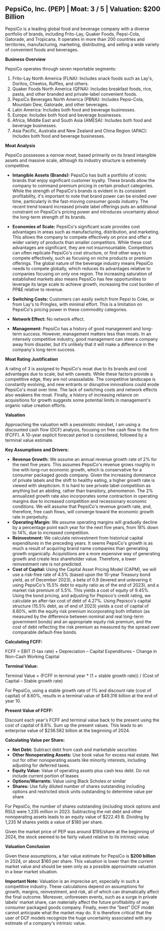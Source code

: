 ## PepsiCo, Inc. (PEP) | Moat: 3 / 5 | Valuation: $200 Billion

PepsiCo is a leading global food and beverage company with a diverse portfolio of brands, including Frito-Lay, Quaker Foods, Pepsi-Cola, Gatorade, and Tropicana. It operates in more than 200 countries and territories, manufacturing, marketing, distributing, and selling a wide variety of convenient foods and beverages.

**Business Overview**

PepsiCo operates through seven reportable segments:

1.  Frito-Lay North America (FLNA): Includes snack foods such as Lay's, Doritos, Cheetos, Ruffles, and others.
2.  Quaker Foods North America (QFNA): Includes breakfast foods, rice, pasta, and other branded and private-label convenient foods.
3.  PepsiCo Beverages North America (PBNA): Includes Pepsi-Cola, Mountain Dew, Gatorade, and other beverages.
4.  Latin America: Includes both food and beverage businesses.
5.  Europe: Includes both food and beverage businesses.
6.  Africa, Middle East and South Asia (AMESA): Includes both food and beverage businesses.
7.  Asia Pacific, Australia and New Zealand and China Region (APAC): Includes both food and beverage businesses.

**Moat Analysis**

PepsiCo possesses a *narrow moat*, based primarily on its brand intangible assets and massive scale, although its industry structure is extremely competitive.

* **Intangible Assets (Brands):** PepsiCo has built a portfolio of iconic brands that enjoy significant customer loyalty. These brands allow the company to command premium pricing in certain product categories. While the strength of PepsiCo's brands is evident in its consistent profitability, it's important to note that brand power can be eroded over time, particularly in the fast-moving consumer goods industry.  The recent trend toward increased private label offerings puts an additional constraint on PepsiCo's pricing power and introduces uncertainty about the long-term strength of its brands.

* **Economies of Scale:** PepsiCo's significant scale provides cost advantages in areas such as manufacturing, distribution, and marketing. This allows the company to compete effectively on price and offer a wider variety of products than smaller competitors. While these cost advantages are significant, they are not insurmountable. Competitors can often replicate PepsiCo's cost structure, or find other ways to compete effectively, such as focusing on niche products or premium offerings. The global nature of the beverage industry means PepsiCo needs to compete globally, which reduces its advantages relative to companies focusing on only one region. The increasing saturation of established markets also means PepsiCo has few opportunities to leverage its large scale to achieve growth, increasing the cost burden of PP&E relative to revenue.

* **Switching Costs:** Customers can easily switch from Pepsi to Coke, or from Lay's to Pringles, with minimal effort. This is a limitation on PepsiCo's pricing power in these commodity categories.

* **Network Effect:** No network effect.

* **Management:** PepsiCo has a history of good management and long-term success.  However, management matters less than moats. In an intensely competitive industry, good management can steer a company away from disaster, but it’s unlikely that it will make a difference in the company's long-term success. 

**Moat Rating Justification**

A rating of 3 is assigned to PepsiCo's moat due to its brands and cost advantages due to scale,  but with caveats. While these factors provide a competitive edge, they are not unassailable. The competitive landscape is constantly evolving, and new entrants or disruptive innovations could erode PepsiCo's moat over time.  The lack of switching costs and network effects also weakens the moat. Finally, a history of increasing reliance on acquisitions for growth suggests some potential limits in management's organic value creation efforts.

**Valuation**

Approaching the valuation with a pessimistic mindset, I am using a discounted cash flow (DCF) analysis, focusing on free cash flow to the firm (FCFF).  A 10-year explicit forecast period is considered, followed by a terminal value estimate.

**Key Assumptions and Drivers:**

* **Revenue Growth:** We assume an annual revenue growth rate of 2% for the next five years. This assumes PepsiCo's revenue grows roughly in line with long-run economic growth, which is conservative for a consumer packaged goods company.  Given the increasing dominance of private labels and the shift to healthy eating, a higher growth rate is viewed with skepticism.  It is hard to see private label competition as anything but an abiding, rather than transitory, phenomenon. The 2% annualized growth rate also incorporates some contraction in operating margins due to increased competition and recessionary economic conditions.  We will assume that PepsiCo's revenue growth rate, and, therefore, free cash flows, will converge toward the economic growth rate in perpetuity.
* **Operating Margin:** We assume operating margins will gradually decline by a percentage point each year for the next five years, from 18% down to 14%, due to increased competition. 
* **Reinvestment:** We calculate reinvestment from historical capital expenditures in the preceding years. It seems PepsiCo's growth is as much a result of acquiring brand name companies than generating growth organically. Acquisitions are a more expensive way of generating growth and create less shareholder value. Therefore, a lower reinvestment rate is not predicted.
* **Cost of Capital:** Using the Capital Asset Pricing Model (CAPM), we will use a risk-free rate of 4.5% (based upon the 10-year Treasury bond yield, as of December 2023), a beta of 0.9 (levered and unlevering it using PepsiCo's 15.5% debt to equity ratio as of the end of 2023), and a market risk premium of 5.5%. This yields a cost of equity of 9.45%. Using the bond pricing, and adjusting for Pepisco's credit rating, we calculate an after-tax cost of debt of 4.27%. Using Pepisco's capital structure (15.5% debt, as of end of 2023) yields a cost of capital of 8.60%, with the equity risk premium incorporating both inflation (as measured by the difference between nominal and real long-term government bonds) and an appropriate equity risk premium, and the cost of debt reflecting the risk premium as measured by the spread over comparable default-free bonds.


**Calculating FCFF:**

FCFF = EBIT (1-tax rate) + Depreciation – Capital Expenditures – Change in Non-Cash Working Capital

**Terminal Value:**

Terminal Value = (FCFF in terminal year * (1 + stable growth rate)) / (Cost of Capital – Stable growth rate)

For PepsiCo, using a stable growth rate of 1% and discount rate (cost of capital) of 8.60%, results in a terminal value of \$49.316 billion at the end of year 10.


**Present Value of FCFF:**

Discount each year's FCFF and terminal value back to the present using the cost of capital of 8.6%.  Sum up the present values. This leads to an enterprise value of \$236.582 billion at the beginning of 2024.

**Calculating Value per Share:**

* **Net Debt:** Subtract debt from cash and marketable securities
* **Other Nonoperating Assets:**  Use book value for excess real estate. Net out for other nonoperating assets like minority interests, including adjusting for deferred taxes. 
* **Equity Value:** Value of operating assets plus cash less debt.  Do not include current portion of leases
* **Options/Warrants:** Value using Black Scholes or similar
* **Shares:** Use fully diluted number of shares outstanding including options and restricted stock units outstanding to determine value per share

For PepsiCo, the number of shares outstanding (including stock options and RSU) were 1,235 million in 2023.  Subtracting the net debt and other nonoperating assets leads to an equity value of  \$222.45 B.  Dividing by 1,235 M shares yields a value of $180 per share.

Given the market price of PEP was around $195/share at the beginning of 2024, the stock seemed to be fairly valued relative to its intrinsic value.

**Valuation Conclusion**

Given these assumptions, a fair value estimate for PepsiCo is **$200 billion** in 2024, or about $160 per share. This valuation is lower than the current market value and should be seen only as a possible approximate valuation in a bear market situation.

**Important Note:** Valuation is an imprecise art, especially in such a competitive industry.  These calculations depend on assumptions for growth, margins, reinvestment, and risk, all of which can dramatically affect the final outcome.  Moreover, unforeseen events, such as a surge in private labels' market share, can materially affect the future profitability of any consumer packaged goods company.  Finally, even the "best" DCF model cannot anticipate what the market may do. It is therefore critical that the user of DCF models recognize the huge uncertainty associated with any estimate of a company's intrinsic value.